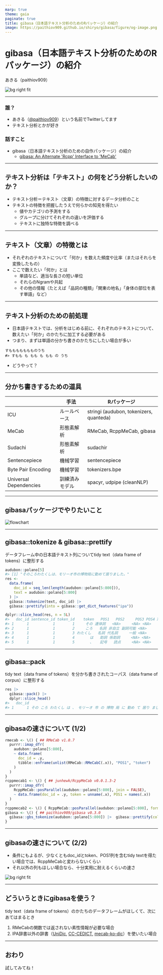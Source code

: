 ```yaml
---
marp: true
theme: gaia
paginate: true
title: gibasa（日本語テキスト分析のためのRパッケージ）の紹介
image: https://paithiov909.github.io/shiryo/gibasa/figure/og-image.png
---
```


# gibasa（日本語テキスト分析のためのRパッケージ）の紹介

あきる（paithiov909）

![bg right fit](figure/qrcode_github.com.png)

---

### 誰？

- あきる（[@paithiov909](https://twitter.com/paithiov909)）という名前でTwitterしてます
- テキスト分析とかが好き

### 話すこと

- gibasa（日本語テキスト分析のための自作パッケージ）の紹介
  - [gibasa: An Alternate 'Rcpp' Interface to 'MeCab'](https://github.com/paithiov909/gibasa)

---

## テキスト分析は「テキスト」の何をどう分析したいのか？

- テキスト分析＝テキスト（文章）の特徴に対するデータ分析のこと
- テキストの特徴を把握したうえで何らかの知見を得たい
  - 値やカテゴリの予測をする
  - グループに分けてそれぞれの違いを評価する
  - テキストに独特な特徴を調べる

---

## テキスト（文章）の特徴とは

- それぞれのテキストについて「何か」を数えた頻度や比率（またはそれらを変換したもの）
- ここで数えたい「何か」とは
  - 単語など、適当な長さの短い単位
  - それらのNgramや共起
  - その他の情報（たとえば「品詞の種類」「関東の地名」「身体の部位を表す単語」など）

---

## テキスト分析のための前処理

- 日本語テキストでは、分析をはじめる前に、それぞれのテキストについて、数えたい「何か」のかたちに加工する必要がある
- つまり、まずは単語の分かち書きのかたちにしたい場合が多い

```
すももももももものうち
#> すもも も もも も もも の うち
```

- どうやって？

---

## 分かち書きするための道具

|     | 手法 | Rパッケージ |
| --- | --- | --- |
| ICU | ルールベース | stringi (audubon, tokenizers, quanteda) |
| MeCab | 形態素解析 | RMeCab, RcppMeCab, gibasa |
| Sudachi | 形態素解析 | sudachir |
| Sentencepiece | 機械学習 | sentencepiece |
| Byte Pair Encoding | 機械学習 | tokenizers.bpe |
| Universal Dependencies | 訓練済みモデル | spacyr, udpipe (cleanNLP) |

---

## gibasaパッケージでやりたいこと

![flowchart](https://rawcdn.githack.com/paithiov909/gibasa/c9a0b2ed32c2d62d27fb6499a9ee13007ccdf1a1/man/figures/tidytext_fig5_1_mod.drawio.png)

---

## gibasa::tokenize & gibasa::prettify

データフレーム中の日本語テキスト列についてtidy text（data frame of tokens）に整形する

```r
audubon::polano[5]
#> [1] "そのころわたくしは、モリーオ市の博物局に勤めて居りました。"
res <-
  data.frame(
    doc_id = seq_len(length(audubon::polano[5:800])),
    text = audubon::polano[5:800]
  ) |>
  gibasa::tokenize(text, doc_id) |>
  gibasa::prettify(into = gibasa::get_dict_features("ipa"))

dplyr::slice_head(res, n = 5L)
#>   doc_id sentence_id token_id    token   POS1   POS2     POS3 POS4 X5StageUse1 X5StageUse2 Original    Yomi1    Yomi2
#> 1      1           1        1     その 連体詞   <NA>     <NA> <NA>        <NA>        <NA>     その     ソノ     ソノ
#> 2      1           1        2     ころ   名詞 非自立 副詞可能 <NA>        <NA>        <NA>     ころ     コロ     コロ
#> 3      1           1        3 わたくし   名詞 代名詞     一般 <NA>        <NA>        <NA> わたくし ワタクシ ワタクシ
#> 4      1           1        4       は   助詞 係助詞     <NA> <NA>        <NA>        <NA>       は       ハ       ワ
#> 5      1           1        5       、   記号   読点     <NA> <NA>        <NA>        <NA>       、       、       、
```

---

## gibasa::pack

tidy text（data frame of tokens）を分かち書きされたコーパス（data frame of corpus）に整形する

```r
res |>
  gibasa::pack() |>
  dplyr::slice_head()
#>   doc_id                                                                       text
#> 1      1 その ころ わたくし は 、 モリーオ 市 の 博物 局 に 勤め て 居り まし た 。
```

---

## gibasaの速さについて (1/2)

```r
rmecab <- \() { ## RMeCab v1.0.7
  purrr::imap_dfr(
    audubon::polano[5:800],
    ~ data.frame(
      doc_id = .y,
      tibble::enframe(unlist(RMeCab::RMeCabC(.x)), "POS1", "token")
    )
  )
}
rcppmecab1 <- \() { ## junhewk/RcppMeCab v0.0.1.3-2
  purrr::imap_dfr(
    RcppMeCab::posParallel(audubon::polano[5:800], join = FALSE),
    ~ data.frame(doc_id = .y, token = unname(.x), POS1 = names(.x))
  )
}
rcppmecab2 <- \() { RcppMeCab::posParallel(audubon::polano[5:800], format = "data.frame") }
gibasa <- \() { ## paithiov909/gibasa v0.3.0
  gibasa::gbs_tokenize(audubon::polano[5:800]) |>  gibasa::prettify(col_select = "POS1")
}
```

---

## gibasaの速さについて (2/2)

- 条件にもよるが、少なくともdoc_idとtoken、POS1列を含むtidy textを得たい場合では、RcppMeCabと変わらないくらい
- それ以外の列もほしい場合なら、十分実用に耐えるくらいの速さ

![bg right fit](figure/bench.png)

---

## どういうときにgibasaを使う？

tidy text（data frame of tokens）のかたちのデータフレームがほしくて、次にあてはまるとき

1. RMeCabの関数では返されない素性情報が必要な場合
2. IPA辞書以外の辞書（[UniDic](https://ccd.ninjal.ac.jp/unidic/), [CC-CEDICT](https://github.com/ueda-keisuke/CC-CEDICT-MeCab), [mecab-ko-dic](https://bitbucket.org/eunjeon/mecab-ko-dic/src/master/)）を使いたい場合

---

## おわり

試してみてね！
